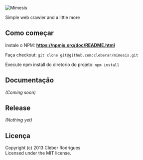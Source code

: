 ![Mimesis](https://dl.dropbox.com/u/9715789/logo.jpg)

Simple web crawler  and a little more

## Como começar

Instale o NPM: **https://npmjs.org/doc/README.html**

Faça checkout: `git clone git@github.com:cleberar/mimesis.git`

Execute npm install do diretorio do projeto: `npm install`

## Documentação
_(Coming soon)_

## Release
_(Nothing yet)_

## Licença
Copyright (c) 2013 Cleber Rodrigues  
Licensed under the MIT license.
